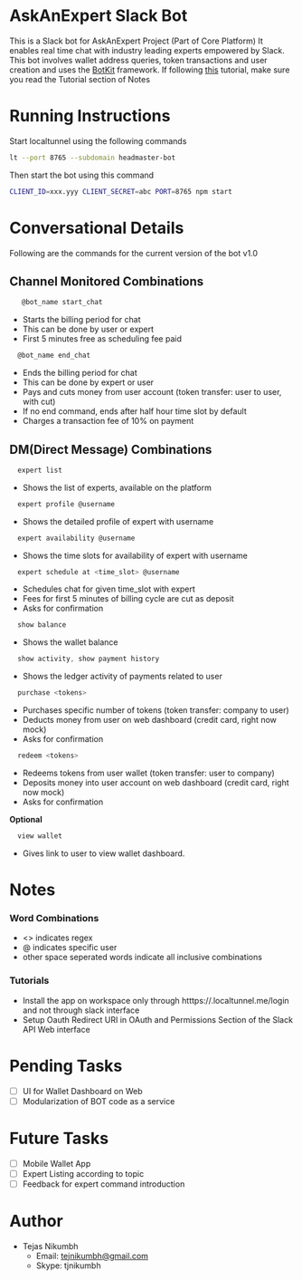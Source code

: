 # AskAnExpert Slack Bot
This is a Slack bot for AskAnExpert Project (Part of Core Platform) It enables real time chat with industry leading experts empowered by Slack. This bot involves wallet address queries, token transactions and user creation and uses the [BotKit](https://github.com/howdyai/botkit) framework. If following [this]() tutorial, make sure you read the Tutorial section of Notes 

# Running Instructions
Start localtunnel using the following commands
```bash
lt --port 8765 --subdomain headmaster-bot
```


Then start the bot using this command
```bash
CLIENT_ID=xxx.yyy CLIENT_SECRET=abc PORT=8765 npm start
```

# Conversational Details
Following are the commands for the current version of the bot v1.0

## Channel Monitored Combinations
```javascript
   @bot_name start_chat
```
  - Starts the billing period for chat
  - This can be done by user or expert
  - First 5 minutes free as scheduling fee paid

```javascript
  @bot_name end_chat
```
  - Ends the billing period for chat
  - This can be done by expert or user
  - Pays and cuts money from user account (token transfer: user to user, with cut)
  - If no end command, ends after half hour time slot by default
  - Charges a transaction fee of 10% on payment

## DM(Direct Message) Combinations

```javascript
  expert list
```
- Shows the list of experts, available on the platform
```javascript
  expert profile @username
```
- Shows the detailed profile of expert with username

```javascript
  expert availability @username
```
- Shows the time slots for availability of expert with username

```javascript
  expert schedule at <time_slot> @username
```
- Schedules chat for given time_slot with expert
- Fees for first 5 minutes of billing cycle are cut as deposit
- Asks for confirmation

```javascript
  show balance
```
- Shows the wallet balance

```javascript
  show activity, show payment history
```
- Shows the ledger activity of payments related to user

```javascript
  purchase <tokens>
```
- Purchases specific number of tokens (token transfer: company to user)
- Deducts money from user on web dashboard (credit card, right now mock)
- Asks for confirmation

```javascript
  redeem <tokens>
```
- Redeems tokens from user wallet (token transfer: user to company)
- Deposits money into user account on web dashboard (credit card, right now mock)
- Asks for confirmation

**Optional**
```javascript
  view wallet
```
- Gives link to user to view wallet dashboard.

# Notes
### Word Combinations
- <> indicates regex
- @ indicates specific user
- other space seperated words indicate all inclusive combinations

### Tutorials
- Install the app on workspace only through htttps://<app-name>.localtunnel.me/login and not through slack interface
- Setup Oauth Redirect URI in OAuth and Permissions Section of the Slack API Web interface

# Pending Tasks
- [ ] UI for Wallet Dashboard on Web
- [ ] Modularization of BOT code as a service

# Future Tasks
- [ ] Mobile Wallet App
- [ ] Expert Listing according to topic
- [ ] Feedback for expert command introduction

# Author
- Tejas Nikumbh
  - Email: tejnikumbh@gmail.com
  - Skype: tjnikumbh
